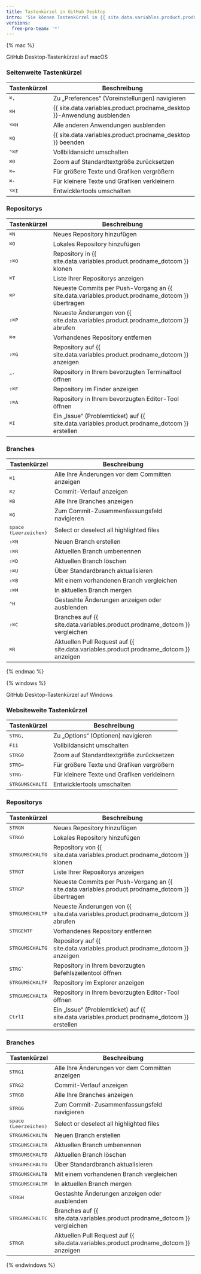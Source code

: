 ```yaml
---
title: Tastenkürzel in GitHub Desktop
intro: 'Sie können Tastenkürzel in {{ site.data.variables.product.prodname_desktop }} verwenden.'
versions:
  free-pro-team: '*'
---
```


{% mac %}

GitHub Desktop-Tastenkürzel auf macOS

### Seitenweite Tastenkürzel

| Tastenkürzel                         | Beschreibung                                                            |
| ------------------------------------ | ----------------------------------------------------------------------- |
| <kbd>⌘</kbd><kbd>,</kbd>             | Zu „Preferences“ (Voreinstellungen) navigieren                          |
| <kbd>⌘</kbd><kbd>H</kbd>             | {{ site.data.variables.product.prodname_desktop }}-Anwendung ausblenden |
| <kbd>⌥</kbd><kbd>⌘</kbd><kbd>H</kbd> | Alle anderen Anwendungen ausblenden                                     |
| <kbd>⌘</kbd><kbd>Q</kbd>             | {{ site.data.variables.product.prodname_desktop }} beenden              |
| <kbd>⌃</kbd><kbd>⌘</kbd><kbd>F</kbd> | Vollbildansicht umschalten                                              |
| <kbd>⌘</kbd><kbd>0</kbd>             | Zoom auf Standardtextgröße zurücksetzen                                 |
| <kbd>⌘</kbd><kbd>=</kbd>             | Für größere Texte und Grafiken vergrößern                               |
| <kbd>⌘</kbd><kbd>-</kbd>             | Für kleinere Texte und Grafiken verkleinern                             |
| <kbd>⌥</kbd><kbd>⌘</kbd><kbd>I</kbd> | Entwicklertools umschalten                                              |

### Repositorys

| Tastenkürzel                         | Beschreibung                                                                                     |
| ------------------------------------ | ------------------------------------------------------------------------------------------------ |
| <kbd>⌘</kbd><kbd>N</kbd>             | Neues Repository hinzufügen                                                                      |
| <kbd>⌘</kbd><kbd>O</kbd>             | Lokales Repository hinzufügen                                                                    |
| <kbd>⇧</kbd><kbd>⌘</kbd><kbd>O</kbd> | Repository in {{ site.data.variables.product.prodname_dotcom }} klonen                           |
| <kbd>⌘</kbd><kbd>T</kbd>             | Liste Ihrer Repositorys anzeigen                                                                 |
| <kbd>⌘</kbd><kbd>P</kbd>             | Neueste Commits per Push-Vorgang an {{ site.data.variables.product.prodname_dotcom }} übertragen |
| <kbd>⇧</kbd><kbd>⌘</kbd><kbd>P</kbd> | Neueste Änderungen von {{ site.data.variables.product.prodname_dotcom }} abrufen                 |
| <kbd>⌘</kbd><kbd>⌫</kbd>             | Vorhandenes Repository entfernen                                                                 |
| <kbd>⇧</kbd><kbd>⌘</kbd><kbd>G</kbd> | Repository auf {{ site.data.variables.product.prodname_dotcom }} anzeigen                        |
| <kbd>⌃</kbd><kbd>&grave;</kbd>       | Repository in Ihrem bevorzugten Terminaltool öffnen                                              |
| <kbd>⇧</kbd><kbd>⌘</kbd><kbd>F</kbd> | Repository im Finder anzeigen                                                                    |
| <kbd>⇧</kbd><kbd>⌘</kbd><kbd>A</kbd> | Repository in Ihrem bevorzugten Editor-Tool öffnen                                               |
| <kbd>⌘</kbd><kbd>I</kbd>             | Ein „Issue“ (Problemticket) auf {{ site.data.variables.product.prodname_dotcom }} erstellen      |

### Branches

| Tastenkürzel                         | Beschreibung                                                                          |
| ------------------------------------ | ------------------------------------------------------------------------------------- |
| <kbd>⌘</kbd><kbd>1</kbd>             | Alle Ihre Änderungen vor dem Committen anzeigen                                       |
| <kbd>⌘</kbd><kbd>2</kbd>             | Commit-Verlauf anzeigen                                                               |
| <kbd>⌘</kbd><kbd>B</kbd>             | Alle Ihre Branches anzeigen                                                           |
| <kbd>⌘</kbd><kbd>G</kbd>             | Zum Commit-Zusammenfassungsfeld navigieren                                            |
| <kbd>space (Leerzeichen)</kbd>       | Select or deselect all highlighted files                                              |
| <kbd>⇧</kbd><kbd>⌘</kbd><kbd>N</kbd> | Neuen Branch erstellen                                                                |
| <kbd>⇧</kbd><kbd>⌘</kbd><kbd>R</kbd> | Aktuellen Branch umbenennen                                                           |
| <kbd>⇧</kbd><kbd>⌘</kbd><kbd>D</kbd> | Aktuellen Branch löschen                                                              |
| <kbd>⇧</kbd><kbd>⌘</kbd><kbd>U</kbd> | Über Standardbranch aktualisieren                                                     |
| <kbd>⇧</kbd><kbd>⌘</kbd><kbd>B</kbd> | Mit einem vorhandenen Branch vergleichen                                              |
| <kbd>⇧</kbd><kbd>⌘</kbd><kbd>M</kbd> | In aktuellen Branch mergen                                                            |
| <kbd>⌃</kbd><kbd>H</kbd>             | Gestashte Änderungen anzeigen oder ausblenden                                         |
| <kbd>⇧</kbd><kbd>⌘</kbd><kbd>C</kbd> | Branches auf {{ site.data.variables.product.prodname_dotcom }} vergleichen            |
| <kbd>⌘</kbd><kbd>R</kbd>             | Aktuellen Pull Request auf {{ site.data.variables.product.prodname_dotcom }} anzeigen |

{% endmac %}

{% windows %}

GitHub Desktop-Tastenkürzel auf Windows

### Websiteweite Tastenkürzel

| Tastenkürzel                                   | Beschreibung                                |
| ---------------------------------------------- | ------------------------------------------- |
| <kbd>STRG</kbd><kbd>,</kbd>                    | Zu „Options“ (Optionen) navigieren          |
| <kbd>F11</kbd>                                 | Vollbildansicht umschalten                  |
| <kbd>STRG</kbd><kbd>0</kbd>                    | Zoom auf Standardtextgröße zurücksetzen     |
| <kbd>STRG</kbd><kbd>=</kbd>                    | Für größere Texte und Grafiken vergrößern   |
| <kbd>STRG</kbd><kbd>-</kbd>                    | Für kleinere Texte und Grafiken verkleinern |
| <kbd>STRG</kbd><kbd>UMSCHALT</kbd><kbd>I</kbd> | Entwicklertools umschalten                  |

### Repositorys

| Tastenkürzel                                   | Beschreibung                                                                                     |
| ---------------------------------------------- | ------------------------------------------------------------------------------------------------ |
| <kbd>STRG</kbd><kbd>N</kbd>                    | Neues Repository hinzufügen                                                                      |
| <kbd>STRG</kbd><kbd>O</kbd>                    | Lokales Repository hinzufügen                                                                    |
| <kbd>STRG</kbd><kbd>UMSCHALT</kbd><kbd>O</kbd> | Repository von {{ site.data.variables.product.prodname_dotcom }} klonen                          |
| <kbd>STRG</kbd><kbd>T</kbd>                    | Liste Ihrer Repositorys anzeigen                                                                 |
| <kbd>STRG</kbd><kbd>P</kbd>                    | Neueste Commits per Push-Vorgang an {{ site.data.variables.product.prodname_dotcom }} übertragen |
| <kbd>STRG</kbd><kbd>UMSCHALT</kbd><kbd>P</kbd> | Neueste Änderungen von {{ site.data.variables.product.prodname_dotcom }} abrufen                 |
| <kbd>STRG</kbd><kbd>ENTF</kbd>                 | Vorhandenes Repository entfernen                                                                 |
| <kbd>STRG</kbd><kbd>UMSCHALT</kbd><kbd>G</kbd> | Repository auf {{ site.data.variables.product.prodname_dotcom }} anzeigen                        |
| <kbd>STRG</kbd><kbd>&grave;</kbd>              | Repository in Ihrem bevorzugten Befehlszeilentool öffnen                                         |
| <kbd>STRG</kbd><kbd>UMSCHALT</kbd><kbd>F</kbd> | Repository im Explorer anzeigen                                                                  |
| <kbd>STRG</kbd><kbd>UMSCHALT</kbd><kbd>A</kbd> | Repository in Ihrem bevorzugten Editor-Tool öffnen                                               |
| <kbd>Ctrl</kbd><kbd>I</kbd>                    | Ein „Issue“ (Problemticket) auf {{ site.data.variables.product.prodname_dotcom }} erstellen      |

### Branches

| Tastenkürzel                                   | Beschreibung                                                                          |
| ---------------------------------------------- | ------------------------------------------------------------------------------------- |
| <kbd>STRG</kbd><kbd>1</kbd>                    | Alle Ihre Änderungen vor dem Committen anzeigen                                       |
| <kbd>STRG</kbd><kbd>2</kbd>                    | Commit-Verlauf anzeigen                                                               |
| <kbd>STRG</kbd><kbd>B</kbd>                    | Alle Ihre Branches anzeigen                                                           |
| <kbd>STRG</kbd><kbd>G</kbd>                    | Zum Commit-Zusammenfassungsfeld navigieren                                            |
| <kbd>space (Leerzeichen)</kbd>                 | Select or deselect all highlighted files                                              |
| <kbd>STRG</kbd><kbd>UMSCHALT</kbd><kbd>N</kbd> | Neuen Branch erstellen                                                                |
| <kbd>STRG</kbd><kbd>UMSCHALT</kbd><kbd>R</kbd> | Aktuellen Branch umbenennen                                                           |
| <kbd>STRG</kbd><kbd>UMSCHALT</kbd><kbd>D</kbd> | Aktuellen Branch löschen                                                              |
| <kbd>STRG</kbd><kbd>UMSCHALT</kbd><kbd>U</kbd> | Über Standardbranch aktualisieren                                                     |
| <kbd>STRG</kbd><kbd>UMSCHALT</kbd><kbd>B</kbd> | Mit einem vorhandenen Branch vergleichen                                              |
| <kbd>STRG</kbd><kbd>UMSCHALT</kbd><kbd>M</kbd> | In aktuellen Branch mergen                                                            |
| <kbd>STRG</kbd><kbd>H</kbd>                    | Gestashte Änderungen anzeigen oder ausblenden                                         |
| <kbd>STRG</kbd><kbd>UMSCHALT</kbd><kbd>C</kbd> | Branches auf {{ site.data.variables.product.prodname_dotcom }} vergleichen            |
| <kbd>STRG</kbd><kbd>R</kbd>                    | Aktuellen Pull Request auf {{ site.data.variables.product.prodname_dotcom }} anzeigen |

{% endwindows %}
